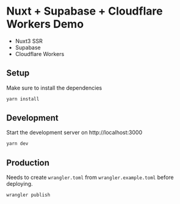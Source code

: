 # Nuxt + Supabase + Cloudflare Workers Demo

- Nuxt3 SSR
- Supabase
- Cloudflare Workers

## Setup

Make sure to install the dependencies

```bash
yarn install
```

## Development

Start the development server on http://localhost:3000

```bash
yarn dev
```

## Production

Needs to create `wrangler.toml` from `wrangler.example.toml` before deploying.

```bash
wrangler publish
```
